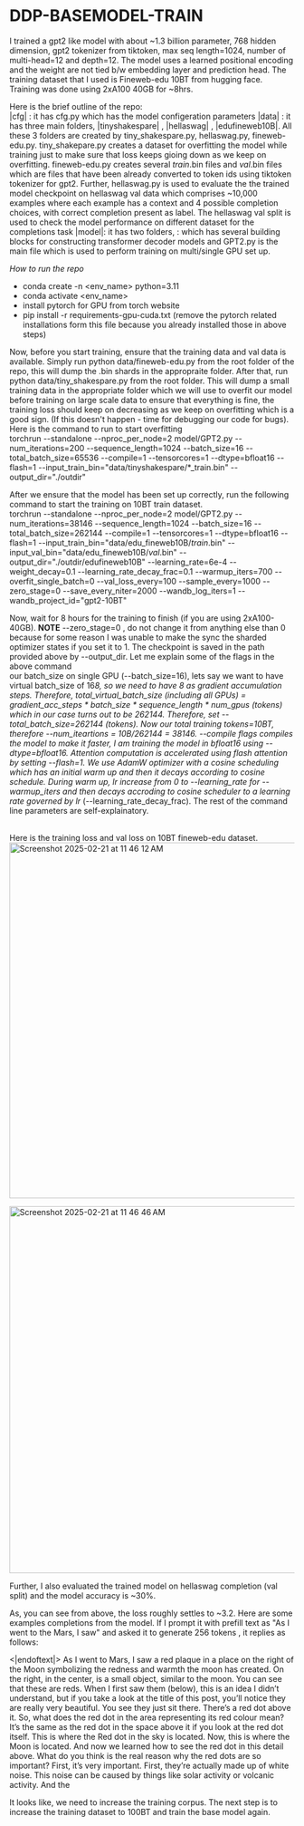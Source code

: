 # DDP-BASEMODEL-TRAIN

I trained a gpt2 like model with about ~1.3 billion parameter, 768 hidden dimension, gpt2 tokenizer from tiktoken, max seq length=1024, number of multi-head=12 and depth=12. The model uses a learned positional encoding and the weight are not tied b/w embedding layer and prediction head. The training dataset that I used is Fineweb-edu 10BT from hugging face. Training was done using 2xA100 40GB for ~8hrs. 

Here is the brief outline of the repo: <br>
|cfg| : it has cfg.py which has the model configeration parameters
|data| : it has three main folders, |tinyshakespare| , |hellaswag| , |edufineweb10B|. All these 3 folders are created by tiny_shakespare.py, hellaswag.py, fineweb-edu.py. tiny_shakepare.py creates a dataset for overfitting the model while training just to make sure that loss keeps gioing down as we keep on overfitting. fineweb-edu.py creates several *_train_*.bin files and *_val_*.bin files which are files that have been already converted to token ids using tiktoken tokenizer for gpt2. Further, hellaswag.py is used to evaluate the the trained model checkpoint on hellaswag val data which comprises ~10,000 examples where each example has a context and 4 possible completion choices, with correct completion present as label. The hellaswag val split is used to check the model performance on different dataset for the completions task
|model|: it has two folders, <lib>: which has several building blocks for constructing transformer decoder models and GPT2.py is the main file which is used to perform training on multi/single GPU set up.

*How to run the repo*
- conda create -n <env_name> python=3.11
- conda activate <env_name>
- install pytorch for GPU from torch website
- pip install -r requirements-gpu-cuda.txt (remove the pytorch related installations form this file because you already installed those in above steps) </br>

Now, before you start training, ensure that the training data and val data is available. Simply run python data/fineweb-edu.py from the root folder of the repo, this will dump the .bin shards in the appropraite folder. After that, run python data/tiny_shakespare.py from the root folder. This will dump a small training data in the appropriate folder which we will use to overfit our model before training on large scale data to ensure that everything is fine, the training loss should keep on decreasing as we keep on overfitting which is a good sign. (If this doesn't happen - time for debugging our code for bugs). Here is the command to run to start overfitting <br>
torchrun --standalone --nproc_per_node=2 model/GPT2.py --num_iterations=200 --sequence_length=1024 --batch_size=16 --total_batch_size=65536  --compile=1 --tensorcores=1 --dtype=bfloat16 --flash=1 --input_train_bin="data/tinyshakespare/*_train.bin"  --output_dir="./outdir"

After we ensure that the model has been set up correctly, run the following command to start the training on 10BT train dataset. <br>
torchrun --standalone --nproc_per_node=2 model/GPT2.py --num_iterations=38146 --sequence_length=1024 --batch_size=16 --total_batch_size=262144  --compile=1 --tensorcores=1 --dtype=bfloat16 --flash=1 --input_train_bin="data/edu_fineweb10B/*_train_*.bin"  --input_val_bin="data/edu_fineweb10B/*_val_*.bin"  --output_dir="./outdir/edufineweb10B" --learning_rate=6e-4 --weight_decay=0.1 --learning_rate_decay_frac=0.1 --warmup_iters=700 --overfit_single_batch=0 --val_loss_every=100 --sample_every=1000 --zero_stage=0 --save_every_niter=2000 --wandb_log_iters=1 --wandb_project_id="gpt2-10BT"

Now, wait for 8 hours for the training to finish (if you are using 2xA100-40GB). **NOTE** --zero_stage=0 , do not change it from anything else than 0 because for some reason I was unable to make the sync the sharded optimizer states if you set it to 1. The checkpoint is saved in the path provided above by --output_dir.
Let me explain some of the flags in the above command <br>
our batch_size on single GPU (--batch_size=16), lets say we want to have virtual batch_size of 16*8, so we need to have 8 as gradient accumulation steps. Therefore, total_virtual_batch_size (including all GPUs) = gradient_acc_steps * batch_size * sequence_length * num_gpus (tokens) which in our case turns out to be 262144. Therefore, set --total_batch_size=262144 (tokens). Now our total training tokens=10BT, therefore --num_iteartions = 10B/262144 = 38146. --compile flags compiles the model to make it faster, I am training the model in bfloat16  using --dtype=bfloat16. Attention computation is accelerated using flash attention by setting --flash=1. We use AdamW optimizer with a cosine scheduling which has an initial warm up and then it decays according to cosine schedule. During warm up, lr increase from 0 to --learning_rate for --warmup_iters and then decays accroding to cosine scheduler to a learning rate governed by lr* (--learning_rate_decay_frac). The rest of the command line parameters are self-explainatory.
<br>
<br>

Here is the training loss and val loss on 10BT fineweb-edu dataset.
<img width="628" alt="Screenshot 2025-02-21 at 11 46 12 AM" src="https://github.com/user-attachments/assets/4231920a-3cd2-4e78-a942-6b8a6ac2cf0e" />

<img width="648" alt="Screenshot 2025-02-21 at 11 46 46 AM" src="https://github.com/user-attachments/assets/c6b4438c-eaa9-4343-8aea-6656391404b0" />

Further, I also evaluated the trained model on hellaswag completion (val split) and the model accuracy is ~30%.

As, you can see from above, the loss roughly settles to ~3.2. Here are some examples completions from the model.
If I prompt it with prefill text as "As I went to the Mars, I saw" and asked it to generate 256 tokens , it replies as follows: <br> 

<|endoftext|> As I went to Mars, I saw a red plaque in a place on the right of the Moon symbolizing the redness and warmth the moon has created.
On the right, in the center, is a small object, similar to the moon.
You can see that these are reds.
When I first saw them (below), this is an idea I didn’t understand, but if you take a look at the title of this post, you’ll notice they are really very beautiful.
You see they just sit there.
There’s a red dot above it.
So, what does the red dot in the area representing its red colour mean? It’s the same as the red dot in the space above it if you look at the red dot itself.
This is where the Red dot in the sky is located.
Now, this is where the Moon is located.
And now we learned how to see the red dot in this detail above.
What do you think is the real reason why the red dots are so important?
First, it’s very important.
First, they’re actually made up of white noise.
This noise can be caused by things like solar activity or volcanic activity.
And the


It looks like, we need to increase the training corpus. The next step is to increase the training dataset to 100BT and train the base model again.




